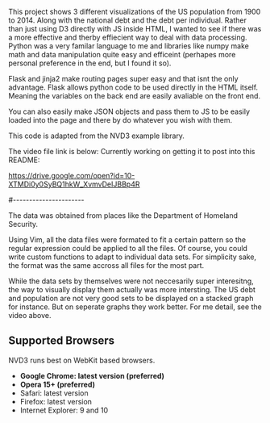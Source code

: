 This project shows 3 different visualizations of the US population from 1900 to 2014.
Along with the national debt and the debt per individual. 
Rather than just using D3 directly with JS inside HTML, I wanted to see if there was a
more effective and therby effiecient way to deal with data processing. Python was a very
familar language to me and libraries like numpy make math and data manipulation quite 
easy and efficeint (perhapes more personal preference in the end, but I found it so).

Flask and jinja2 make routing pages super easy and that isnt the only advantage. 
Flask allows python code to be used directly in the HTML itself. Meaning the variables on the
back end are easily avaliable on the front end. 

You can also easily make JSON objects and pass them to JS to be easily loaded into the page
and there by do whatever you wish with them. 

This code is adapted from the NVD3 example library. 

The video file link is below: 
Currently working on getting it to post into this README:

https://drive.google.com/open?id=10-XTMDi0y0SyBQ1hkW_XvmvDeIJBBp4R


#----------------------

The data was obtained from places like the Department of Homeland Security.

Using Vim, all the data files were formated to fit a certain pattern so the regular expression
could be applied to all the files. Of course, you could write custom functions to adapt to
individual data sets. For simplicity sake, the format was the same accross all files for the most part. 

While the data sets by themselves were not neccesarily super interesitng, the way to visually display them
actually was more intersting. The US debt and population are not very good sets to be displayed on a stacked 
graph for instance. But on seperate graphs they work better. For me detail, see the video above. 


## Supported Browsers
NVD3 runs best on WebKit based browsers. 

* **Google Chrome: latest version (preferred)**
* **Opera 15+ (preferred)**
* Safari: latest version
* Firefox: latest version
* Internet Explorer: 9 and 10
